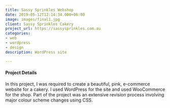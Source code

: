 ```yaml
---
title: Sassy Sprinkles Webshop
date: 2019-05-12T12:14:34.000+06:00
image: images/final1.jpg
client: Sassy Sprinkles Cakery
project_url: https://sassysprinkles.com.au
categories:
- web
- wordpress
- design
description: WordPress site

---
```

#### Project Details

In this project, I was required to create a beautiful, pink, e-commerce website for a cakery. I used WordPress for the site and used WooCommerce for the shop. Part of the project was an extensive revision process involving major colour scheme changes using CSS.